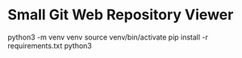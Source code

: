 # Small Git Web Repository Viewer

python3 -m venv venv
source venv/bin/activate
pip install -r requirements.txt
python3 <path to repository to read>
